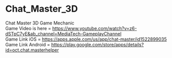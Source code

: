 # Chat_Master_3D
Chat Master 3D Game Mechanic
<br>
Game Video is here = https://www.youtube.com/watch?v=z6-dSTpC7yE&ab_channel=MediaTech-GameplayChannel
<br>
Game Link iOS = https://apps.apple.com/us/app/chat-master/id1522899035
<br>
Game Link Android = https://play.google.com/store/apps/details?id=oct.chat.masterhelper
